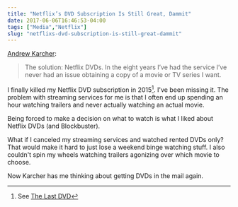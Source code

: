 ```yaml
---
title: "Netflix’s DVD Subscription Is Still Great, Dammit"
date: 2017-06-06T16:46:53-04:00
tags: ["Media","Netflix"]
slug: "netflixs-dvd-subscription-is-still-great-dammit"
---
```


[Andrew Karcher](https://medium.com/the-brothers-geek/netflixs-dvd-subscription-is-still-great-dammit-7048912cb690):

> The solution: Netflix DVDs. In the eight years I’ve had the service I’ve never
> had an issue obtaining a copy of a movie or TV series I want.

I finally killed my Netflix DVD subscription in 2015[^link]. I've been missing
it. The problem with streaming services for me is that I often end up spending
an hour watching trailers and never actually watching an actual movie.

Being forced to make a decision on what to watch is what I liked about Netflix
DVDs (and Blockbuster).

What if I canceled my streaming services and watched rented DVDs only? That
would make it hard to just lose a weekend binge watching stuff. I also couldn't
spin my wheels watching trailers agonizing over which movie to choose.

Now Karcher has me thinking about getting DVDs in the mail again.



[^link]: See [The Last DVD](/2015/the-last-dvd/)

